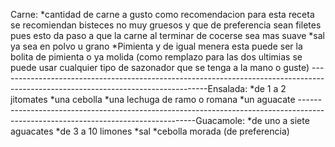 Carne:
*cantidad de carne a gusto como recomendacion para esta receta se recomiendan bisteces no muy gruesos y que de preferencia sean filetes pues esto da paso a que la carne al terminar de cocerse sea mas suave
*sal ya sea en polvo u grano
*Pimienta y de igual menera esta puede ser la bolita de pimienta o ya molida
(como remplazo para las dos ultimias se puede usar cualquier tipo de sazonador que se tenga a la mano o guste)
----------------------------------------------------------------------------------------------------------------------------------Ensalada:
*de 1 a 2 jitomates
*una cebolla
*una lechuga de ramo o romana
*un aguacate
----------------------------------------------------------------------------------------------------------------------------------Guacamole:
*de uno a siete aguacates
*de 3 a 10 limones
*sal
*cebolla morada  (de preferencia)